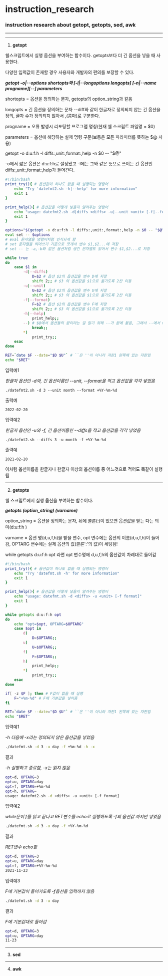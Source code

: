 # instruction_research
### instruction research about getopt, getopts, sed, awk
---
---
1. **getopt**

쉘스크립트에서 실행 옵션을 부여하는 함수이다. getopts보다 더 긴 옵션을 넣을 때 사용한다.

다양한 입력값이 존재할 경우 사용자와 개발자의 편의를 보장할 수 있다.

***getopt -o|--options shortopts와 [-l|--longoptions longopts] [-n|--name progname][--] parameters***

shortopts = 옵션을 정의하는 문자, getopts의 option_string과 같음

longopts = 긴 옵션을 정의하는 문자 --diff와 같이 한글자로 정의되지 않는 긴 옵션을 정의, 글자 수가 정의되지 않아서 ,(콤마)로 구분한다.

progname = 오류 발생시 리포팅할 프로그램 명칭(현재 쉘 스크립트 파일명 = $0)

parameters = 옵션에 해당하는 실제 명령 구문(보통은 모든 파라미터를 뜻하는 $@ 사용)

getopt -o d:u:f:h -l diffs:,unit:,format:,help -n $0 -- "$@"

-o에서 짧은 옵션은 d:u:f:h로 설정됐고 -l에는 그와 같은 뜻으로 쓰이는 긴 옵션인 diffs:,unit:,format:,help가 들어간다.

```sh
#!/bin/bash
print_try(){ # 옵션값이 하나도 없을 때 실행되는 명령어
    echo "Try 'datefmt2.sh -h|--help' for more information"
    exit 1
}

print_help(){ # 옵션값을 어떻게 넣을지 알려주는 명령어
    echo "usage: datefmt2.sh -d|diffs <diffs> -u|--unit <unit> [-f|--format format]"
    exit 1
}

options="$(getopt -o d:u:f:h -l diffs:,unit:,format:,help -n $0 -- "$@")" # $@처럼 쌍따음표("")를 안넣으면 getopt에 옵션값이 들어가버림
eval set -- $options
# eval 문자열을 명령어처럼 인식되게 함
# set 문자열을 띄어쓰기 기준으로 쪼개서 변수 $1,$2...에 저장
# set -- 는 -a,-b와 같은 옵션처럼 생긴 문자열도 읽어서 변수 $1,$2...로 저장

while true
do
    case $1 in
        -d|--diffs)
            D=$2 # 옵션 $2의 옵션값을 변수 D에 저장
            shift 2;; # $3 의 옵션값을 $1으로 옮기도록 2칸 이동
        -u|--unit)
            U=$2 # 옵션 $2의 옵션값을 변수 U에 저장
            shift 2;; # $3 의 옵션값을 $1으로 옮기도록 2칸 이동
        -f|--format)
            F=$2 # 옵션 $2의 옵션값을 변수 F에 저장
            shift 2;; # $3 의 옵션값을 $1으로 옮기도록 2칸 이동
        -h|--help)
            print_help;;
        --) # $@에서 옵션들의 끝이라는 걸 알기 위해 --가 끝에 붙음, 그래서 --에서 while이 끝나도록 설정함
            break;;
        *)
            print_try;;
    esac
done

RET=`date $F --date="$D $U"` # ``은 ''이 아니라 자판1 왼쪽에 있는 자판임
echo "$RET"
```
입력예1

*한글자 옵션인 -d와, 긴 옵션이름인 --unit, --format을 적고 옵션값을 각각 넣었음*

`
./datefmt2.sh -d 3 --unit month --format +%Y-%m-%d
`

출력예

`
2022-02-20
`

입력예2

*한글자 옵션인 -u와 -f, 긴 옵션이름인 --diffs을 적고 옵션값을 각각 넣었음*

`
./datefmt2.sh --diffs 3 -u month -f +%Y-%m-%d
`

출력예

`
2021-02-20
`

이처럼 옵션이름을 한글자나 한글자 이상의 옵션이름 중 어느것으로 적어도 똑같이 실행됨

--------
2. **getopts**

쉘 스크립트에서 실행 옵션을 부여하는 함수이다.

***getopts (option_string) (varname)***

option_string = 옵션을 정의하는 문자, 뒤에 콜론(:)이 있으면 옵션값을 받는 다는 의미(d:u:f:h )

varname = 옵션 명(d,u,f,h)을 받을 변수, opt 변수에는 옵션의 이름(d,u,f,h)이 들어감, OPTARG 변수에는 실제 옵션의 값(콜론':'의 값)이 세팅됨!

while getopts d:u:f:h opt 라면 opt 변수명에 d,u,f,h의 옵션값이 차례대로 들어감 

```sh
#!/bin/bash
print_try(){ # 옵션값이 하나도 없을 때 실행되는 명령어
    echo "Try 'datefmt.sh -h' for more information"
    exit 1
}

print_help(){ # 옵션값을 어떻게 넣을지 알려주는 명령어
    echo "usage: datefmt.sh -d <diffs> -u <unit> [-f format]"
    exit 1
}

while getopts d:u:f:h opt
do
    echo "opt=$opt, OPTARG=$OPTARG"
    case $opt in
        d)
            D=$OPTARG;;
        u)
            U=$OPTARG;;
        f)
            F=$OPTARG;;
        h)
            print_help;;
        *)
            print_try;;
    esac
done

if[ -z $F ]; then # F값이 없을 때 실행
    F="+%m-%d" # F에 기본값을 넣어줌
fi

RET=`date $F --date="$D $U"` # ``은 ''이 아니라 자판1 왼쪽에 있는 자판임
echo "$RET"
```
입력예1

*-h 다음에 -x라는 정의되지 않은 옵션값을 넣었음*
```sh
./datefmt.sh -d 3 -u day -f +%m-%d -h -x
```
결과

*-h 실행하고 종료함, -x는 읽지 않음*
```sh
opt=d, OPTARG=3
opt=u, OPTARG=day
opt=f, OPTARG=+%m-%d
opt=h, OPTARG=
usage: datefmt2.sh -d <diffs> -u <unit> [-f format]
```
입력예2

*while문이 f를 읽고 끝나고 RET변수를 echo로 실행하도록 -f의 옵션값 까지만 넣었음*
```sh
./datefmt.sh -d 3 -u day -f +%Y-%m-%d
```
결과

*RET변수 echo함*
```sh
opt=d, OPTARG=3
opt=u, OPTARG=day
opt=f, OPTARG=+%Y-%m-%d
2021-11-23
```
입력예3

*F에 기본값이 들어가도록 -f옵션을 입력하지 않음*
```sh
./datefmt.sh -d 3 -u day
```
결과

*F에 기본값대로 들어감*
```sh
opt=d, OPTARG=3
opt=u, OPTARG=day
11-23
```

---

3. **sed**



---

4. **awk**


